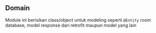## Domain

Module ini berisikan class/object untuk modeling seperti `@Entity` room database, model response dari retrofit maupun model yang lain

